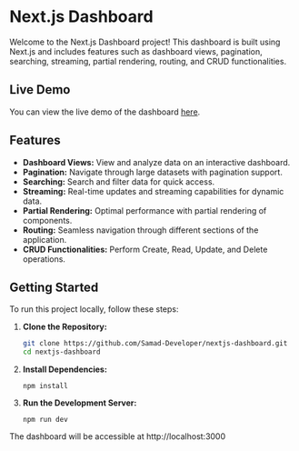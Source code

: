 # Next.js Dashboard

Welcome to the Next.js Dashboard project! This dashboard is built using Next.js and includes features such as dashboard views, pagination, searching, streaming, partial rendering, routing, and CRUD functionalities.

## Live Demo

You can view the live demo of the dashboard [here](https://nextjs-dashboard-psi-rouge.vercel.app/dashboard).

## Features

- **Dashboard Views:** View and analyze data on an interactive dashboard.
- **Pagination:** Navigate through large datasets with pagination support.
- **Searching:** Search and filter data for quick access.
- **Streaming:** Real-time updates and streaming capabilities for dynamic data.
- **Partial Rendering:** Optimal performance with partial rendering of components.
- **Routing:** Seamless navigation through different sections of the application.
- **CRUD Functionalities:** Perform Create, Read, Update, and Delete operations.

## Getting Started

To run this project locally, follow these steps:

1. **Clone the Repository:**
   ```bash
   git clone https://github.com/Samad-Developer/nextjs-dashboard.git
   cd nextjs-dashboard
   ```
2. **Install Dependencies:**
   ```
   npm install
   ```
3. **Run the Development Server:**
   ```
   npm run dev
   ```
The dashboard will be accessible at http://localhost:3000
